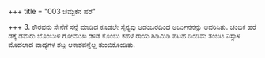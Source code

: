 +++
title = "003 ಚಮ್ಬಕನ ಹರೆ"

+++
3. ಕೌರವನು ಸೇನೆಗೆ ಸನ್ನೆ ಮಾಡಿದ ಕೂಡಲೇ ಸೈನ್ಯವು ಆಡಂಬರದಿಂದ ಅರ್ಜುನನನ್ನು ಆವರಿಸಿತು. ಚಂಬಕ ಹರೆ ಡಕ್ಕೆ ಡಮರು ಬೊಂಬುಳಿ ಗೋಮುಖ ಡೌಡೆ ಕೊಂಬು ಕಹಳೆ ರಾಯ ಗಿಡಿಮಿಡಿ ಪಟಹ ಡಿಂಡಿಮ ತಂಬಟ ನಿಸ್ಸಾಳ ಮೊದಲಾದ ವಾದ್ಯಗಳ ಶಬ್ದ ಆಕಾಶವನ್ನೆಲ್ಲ ತುಂಬಿಕೊಂಡಿತು.